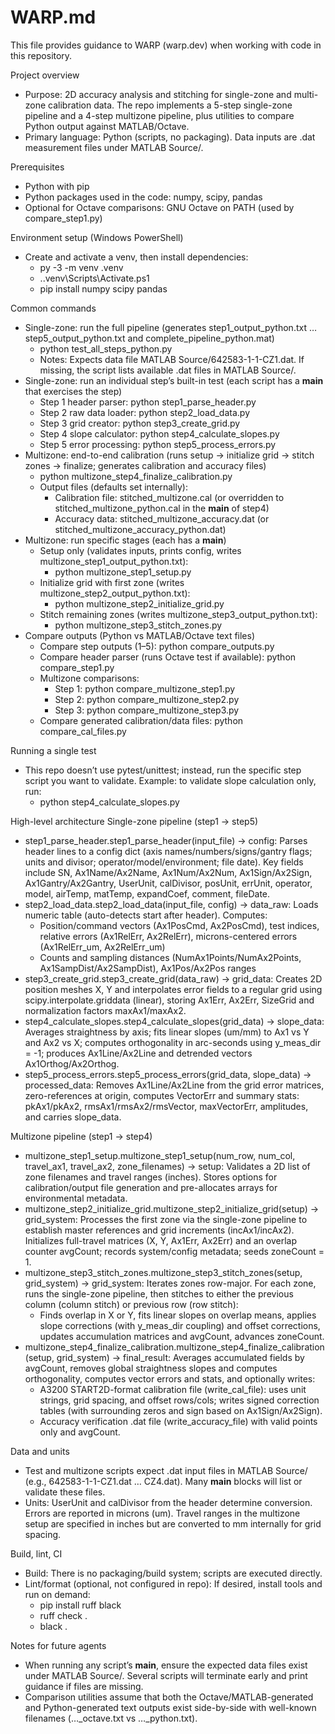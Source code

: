 # WARP.md

This file provides guidance to WARP (warp.dev) when working with code in this repository.

Project overview
- Purpose: 2D accuracy analysis and stitching for single-zone and multi-zone calibration data. The repo implements a 5-step single-zone pipeline and a 4-step multizone pipeline, plus utilities to compare Python output against MATLAB/Octave.
- Primary language: Python (scripts, no packaging). Data inputs are .dat measurement files under MATLAB Source/.

Prerequisites
- Python with pip
- Python packages used in the code: numpy, scipy, pandas
- Optional for Octave comparisons: GNU Octave on PATH (used by compare_step1.py)

Environment setup (Windows PowerShell)
- Create and activate a venv, then install dependencies:
  - py -3 -m venv .venv
  - .\.venv\Scripts\Activate.ps1
  - pip install numpy scipy pandas

Common commands
- Single-zone: run the full pipeline (generates step1_output_python.txt … step5_output_python.txt and complete_pipeline_python.mat)
  - python test_all_steps_python.py
  - Notes: Expects data file MATLAB Source/642583-1-1-CZ1.dat. If missing, the script lists available .dat files in MATLAB Source/.
- Single-zone: run an individual step’s built-in test (each script has a __main__ that exercises the step)
  - Step 1 header parser: python step1_parse_header.py
  - Step 2 raw data loader: python step2_load_data.py
  - Step 3 grid creator: python step3_create_grid.py
  - Step 4 slope calculator: python step4_calculate_slopes.py
  - Step 5 error processing: python step5_process_errors.py
- Multizone: end-to-end calibration (runs setup → initialize grid → stitch zones → finalize; generates calibration and accuracy files)
  - python multizone_step4_finalize_calibration.py
  - Output files (defaults set internally):
    - Calibration file: stitched_multizone.cal (or overridden to stitched_multizone_python.cal in the __main__ of step4)
    - Accuracy data: stitched_multizone_accuracy.dat (or stitched_multizone_accuracy_python.dat)
- Multizone: run specific stages (each has a __main__)
  - Setup only (validates inputs, prints config, writes multizone_step1_output_python.txt):
    - python multizone_step1_setup.py
  - Initialize grid with first zone (writes multizone_step2_output_python.txt):
    - python multizone_step2_initialize_grid.py
  - Stitch remaining zones (writes multizone_step3_output_python.txt):
    - python multizone_step3_stitch_zones.py
- Compare outputs (Python vs MATLAB/Octave text files)
  - Compare step outputs (1–5): python compare_outputs.py
  - Compare header parser (runs Octave test if available): python compare_step1.py
  - Multizone comparisons:
    - Step 1: python compare_multizone_step1.py
    - Step 2: python compare_multizone_step2.py
    - Step 3: python compare_multizone_step3.py
  - Compare generated calibration/data files: python compare_cal_files.py

Running a single test
- This repo doesn’t use pytest/unittest; instead, run the specific step script you want to validate. Example: to validate slope calculation only, run:
  - python step4_calculate_slopes.py

High-level architecture
Single-zone pipeline (step1 → step5)
- step1_parse_header.step1_parse_header(input_file) → config: Parses header lines to a config dict (axis names/numbers/signs/gantry flags; units and divisor; operator/model/environment; file date). Key fields include SN, Ax1Name/Ax2Name, Ax1Num/Ax2Num, Ax1Sign/Ax2Sign, Ax1Gantry/Ax2Gantry, UserUnit, calDivisor, posUnit, errUnit, operator, model, airTemp, matTemp, expandCoef, comment, fileDate.
- step2_load_data.step2_load_data(input_file, config) → data_raw: Loads numeric table (auto-detects start after header). Computes:
  - Position/command vectors (Ax1PosCmd, Ax2PosCmd), test indices, relative errors (Ax1RelErr, Ax2RelErr), microns-centered errors (Ax1RelErr_um, Ax2RelErr_um)
  - Counts and sampling distances (NumAx1Points/NumAx2Points, Ax1SampDist/Ax2SampDist), Ax1Pos/Ax2Pos ranges
- step3_create_grid.step3_create_grid(data_raw) → grid_data: Creates 2D position meshes X, Y and interpolates error fields to a regular grid using scipy.interpolate.griddata (linear), storing Ax1Err, Ax2Err, SizeGrid and normalization factors maxAx1/maxAx2.
- step4_calculate_slopes.step4_calculate_slopes(grid_data) → slope_data: Averages straightness by axis; fits linear slopes (um/mm) to Ax1 vs Y and Ax2 vs X; computes orthogonality in arc-seconds using y_meas_dir = -1; produces Ax1Line/Ax2Line and detrended vectors Ax1Orthog/Ax2Orthog.
- step5_process_errors.step5_process_errors(grid_data, slope_data) → processed_data: Removes Ax1Line/Ax2Line from the grid error matrices, zero-references at origin, computes VectorErr and summary stats: pkAx1/pkAx2, rmsAx1/rmsAx2/rmsVector, maxVectorErr, amplitudes, and carries slope_data.

Multizone pipeline (step1 → step4)
- multizone_step1_setup.multizone_step1_setup(num_row, num_col, travel_ax1, travel_ax2, zone_filenames) → setup: Validates a 2D list of zone filenames and travel ranges (inches). Stores options for calibration/output file generation and pre-allocates arrays for environmental metadata.
- multizone_step2_initialize_grid.multizone_step2_initialize_grid(setup) → grid_system: Processes the first zone via the single-zone pipeline to establish master references and grid increments (incAx1/incAx2). Initializes full-travel matrices (X, Y, Ax1Err, Ax2Err) and an overlap counter avgCount; records system/config metadata; seeds zoneCount = 1.
- multizone_step3_stitch_zones.multizone_step3_stitch_zones(setup, grid_system) → grid_system: Iterates zones row-major. For each zone, runs the single-zone pipeline, then stitches to either the previous column (column stitch) or previous row (row stitch):
  - Finds overlap in X or Y, fits linear slopes on overlap means, applies slope corrections (with y_meas_dir coupling) and offset corrections, updates accumulation matrices and avgCount, advances zoneCount.
- multizone_step4_finalize_calibration.multizone_step4_finalize_calibration(setup, grid_system) → final_result: Averages accumulated fields by avgCount, removes global straightness slopes and computes orthogonality, computes vector errors and stats, and optionally writes:
  - A3200 START2D-format calibration file (write_cal_file): uses unit strings, grid spacing, and offset rows/cols; writes signed correction tables (with surrounding zeros and sign based on Ax1Sign/Ax2Sign).
  - Accuracy verification .dat file (write_accuracy_file) with valid points only and avgCount.

Data and units
- Test and multizone scripts expect .dat input files in MATLAB Source/ (e.g., 642583-1-1-CZ1.dat … CZ4.dat). Many __main__ blocks will list or validate these files.
- Units: UserUnit and calDivisor from the header determine conversion. Errors are reported in microns (um). Travel ranges in the multizone setup are specified in inches but are converted to mm internally for grid spacing.

Build, lint, CI
- Build: There is no packaging/build system; scripts are executed directly.
- Lint/format (optional, not configured in repo): If desired, install tools and run on demand:
  - pip install ruff black
  - ruff check .
  - black .

Notes for future agents
- When running any script’s __main__, ensure the expected data files exist under MATLAB Source/. Several scripts will terminate early and print guidance if files are missing.
- Comparison utilities assume that both the Octave/MATLAB-generated and Python-generated text outputs exist side-by-side with well-known filenames (…_octave.txt vs …_python.txt).
